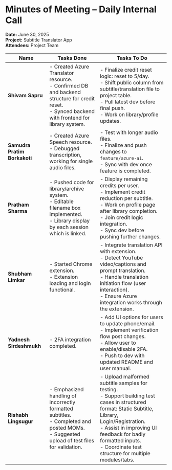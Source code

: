# Minutes of Meeting – Daily Internal Call  
**Date:** June 30, 2025  
**Project:** Subtitle Translator App  
**Attendees:** Project Team  

| Name                   | Tasks Done                                                                                                                                      | Tasks To Do                                                                                                                                                                     |
|------------------------|--------------------------------------------------------------------------------------------------------------------------------------------------|----------------------------------------------------------------------------------------------------------------------------------------------------------------------------------|
| **Shivam Sapru**       | - Created Azure Translator resource. <br> - Confirmed DB and backend structure for credit reset. <br> - Synced backend with frontend for library system. | - Finalize credit reset logic: reset to 5/day. <br> - Shift public column from subtitle/translation file to project table. <br> - Pull latest dev before final push. <br> - Work on library/profile updates. |
| **Samudra Pratim Borkakoti** | - Created Azure Speech resource. <br> - Debugged transcription, working for single audio files.                                        | - Test with longer audio files. <br> - Finalize and push changes to `feature/azure-ai`. <br> - Sync with dev once feature is completed.                                          |
| **Pratham Sharma**     | - Pushed code for library/archive system. <br> - Editable filename box implemented. <br> - Library display by each session which is linked.   | - Display remaining credits per user. <br> - Implement credit reduction per subtitle. <br> - Work on profile page after library completion. <br> - Join credit logic integration. <br> - Sync dev before pushing further changes. |
| **Shubham Limkar**     | - Started Chrome extension. <br> - Extension loading and login functional.                                                                     | - Integrate translation API with extension. <br> - Detect YouTube video/captions and prompt translation. <br> - Handle translation initiation flow (user interaction). <br> - Ensure Azure integration works through the extension. |
| **Yadnesh Sirdeshmukh**| - 2FA integration completed.                                                                                                                   | - Add UI options for users to update phone/email. <br> - Implement verification flow post changes. <br> - Allow user to enable/disable 2FA. <br> - Push to dev with updated README and user manual. |
| **Rishabh Lingsugur**  | - Emphasized handling of incorrectly formatted subtitles. <br> - Completed and posted MOMs. <br> - Suggested upload of test files for validation. | - Upload malformed subtitle samples for testing. <br> - Support building test cases in structured format: Static Subtitle, Library, Login/Registration. <br> - Assist in improving UI feedback for badly formatted inputs. <br> - Coordinate test structure for multiple modules/tabs. |
